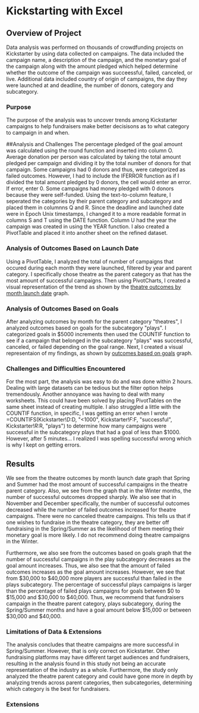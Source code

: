 # Kickstarting with Excel

## Overview of Project
Data analysis was performed on thousands of crowdfunding projects on Kickstarter by using data collected on campaigns. The data included the campaign name, a description of the campaign, and the monetary goal of the campaign along with the amount pledged which helped determine whether the outcome of the campaign was succeessful, failed, canceled, or live. Additional data included country of origin of campaigns, the day they were launched at and deadline, the number of donors, category and subcategory. 

### Purpose
The purpose of the analysis was to uncover trends among Kickstarter campaigns to help fundraisers make better decisisons as to what category to campaign in and when.

##Analysis and Challenges
The percentage pledged of the goal amount was calculated using the round function and inserted into column O. Average donation per person was calculated by taking the total amount pledged per campaign and dividing it by the total number of donors for that campaign. Some campaigns had 0 donors and thus, were categorized as failed outcomes. However, I had to include the IFERROR function as if I divided the total amount pledged by 0 donors, the cell would enter an error. If error, enter 0. Some campaigns had money pledged with 0 donors because they were self-funded. Using the text-to-column feature, I seperated the categories by their parent category and subcategory and placed them in columnns Q and R. Since the deadline and launched date were in Epoch Unix timestamps, I changed it to a more readable format in columns S and T using the DATE function. Column U had the year the campaign was created in using the YEAR function. I also created a PivotTable and placed it into another sheet on the refined dataset. 

### Analysis of Outcomes Based on Launch Date
Using a PivotTable, I analyzed the total of number of campaigns that occured during each month they were launched, filtered by year and parent category. I specifically chose theatre as the parent category as that has the most amount of successful campaigns. Then using PivotCharts, I created a visual representation of the trend as shown by the [theatre outcomes by month launch date](https://github.com/MuddassirR/kickstarter-analysis/blob/main/Theatre_Outcomes_vs_Launch.png) graph.

### Analysis of Outcomes Based on Goals
After analyzing outcomes by month for the parent category "theatres", I analyzed outcomes based on goals for the subcategory "plays". I categorized goals in $5000 increments then used the COUNTIF function to see if a campaign that belonged in the subcategory "plays" was successful, canceled, or failed depending on the goal range. Next, I created a visual representaion of my findings, as shown by [outcomes based on goals](https://github.com/MuddassirR/kickstarter-analysis/blob/main/Outcomes_vs_Goals.png) graph.

### Challenges and Difficulties Encountered
For the most part, the analysis was easy to do and was done within 2 hours. Dealing with large datasets can be tedious but the filter option helps tremendously. Another annoyance was having to deal with many worksheets. This could have been solved by placing PivotTables on the same sheet instead of creating multiple. I also struggled a little with the COUNTIF function, in specific, I was getting an error when I wrote =COUNTIFS(Kickstarter!$D:$D, "<1000", Kickstarter!$F:$F, "successful", Kickstarter!$R:$R, "plays") to determine how many campaigns were successful in the subcategory plays that had a goal of less than $1000. However, after 5 minutes... I realized I was spelling successful wrong which is why I kept on getting errors. 

## Results
We see from the theatre outcomes by month launch date graph that Spring and Summer had the most amount of successful campaigns in the theatre parent category. Also, we see from the graph that in the Winter months, the number of successful outcomes dropped sharply. We also see that in November and December specifically, the number of successful outcomes decreased while the number of failed outcomes increased for theatre campaigns. There were no canceled theatre campaigns. This tells us that if one wishes to fundraise in the theatre category, they are better off fundraising in the Spring/Summer as the likelihood of them meeting their monetary goal is more likely. I do not recommend doing theatre campaigns in the Winter.

Furthermore, we also see from the outcomes based on goals graph that the number of successful campaigns in the play subcategory decreases as the goal amount increases. Thus, we also see that the amount of failed outcomes increases as the goal amount increases. However, we see that from $30,000 to $40,000 more players are successful than failed in the plays subcategory. The percentage of successful plays campaigns is larger than the percentage of failed plays campaigns for goals between $0 to $15,000 and $30,000 to $40,000. Thus, we recommend that fundraisers campaign in the theatre parent category, plays subcategory, during the Spring/Summer months and have a goal amount below $15,000 or between $30,000 and $40,000. 

### Limitations of Data & Extensions
The analysis concludes that theatre campaigns are more successful in Spring/Summer. However, that is only correct on Kickstarter. Other fundraising platforms may have different target audiences and fundraisers, resulting in the analysis found in this study not being an accurate representation of the industry as a whole. Furthermore, the study only analyzed the theatre parent category and could have gone more in depth by analyzing trends across parent categories, then subcategories, determining which category is the best for fundraisers. 

### Extensions
